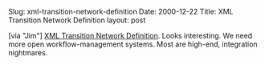 Slug: xml-transition-network-definition
Date: 2000-12-22
Title: XML Transition Network Definition
layout: post

[via &quot;Jim&quot;] <a href="http://www.w3c.org/TR/XTND/">XML Transition Network Definition</a>. Looks interesting. We need more open workflow-management systems. Most are high-end, integration nightmares.
